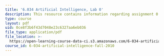 ```yaml
---
title: '6.034 Artificial Intelligence, Lab 0'
description: This resource contains information regarding assignment 0.
type: course
layout: pdf
uid: 0ce8f3b6f43d7048e23c6327aa6eb036
file_type: application/pdf
file_location: >-
  https://open-learning-course-data-ci.s3.amazonaws.com/6-034-artificial-intelligence-fall-2010/0ce8f3b6f43d7048e23c6327aa6eb036_MIT6_034F10_lab0.pdf
course_id: 6-034-artificial-intelligence-fall-2010
---
```


